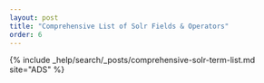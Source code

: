 ```yaml
---
layout: post
title: "Comprehensive List of Solr Fields & Operators"
order: 6
---
```


{% include _help/search/_posts/comprehensive-solr-term-list.md site="ADS" %}
